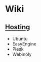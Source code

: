 # Wiki

## [Hosting](https://wiki.page-speed.ninja/hosting/)

* Ubuntu
* EasyEngine
* Plesk
* Webinoly
